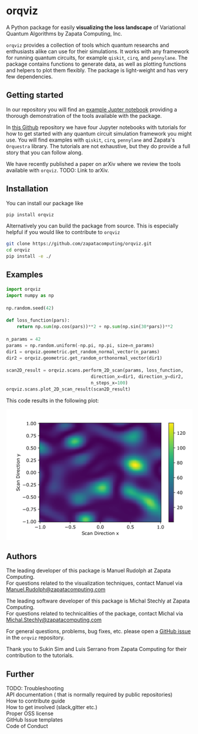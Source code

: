 # orqviz
A Python package for easily **visualizing the loss landscape** of Variational Quantum Algorithms by Zapata Computing, Inc. 

`orqviz` provides a collection of tools which quantum researchs and enthusiasts alike can use for their simulations. It works with any framework for running quantum circuits, for example `qiskit`, `cirq`, and `pennylane`. The package contains functions to generate data, as well as plotting functions and helpers to plot them flexibly. The package is light-weight and has very few dependencies. 

## Getting started

In our repository you will find an [example Jupter notebook](https://github.com/zapatacomputing/orqviz/blob/main/examples/example_notebook.ipynb) providing a thorough demonstration of the tools available with the package. 

In [this Github](https://github.com/zapatacomputing/visualization-tutorials) repository we have four Jupyter notebooks with tutorials for how to get started with any quantum circuit simulation framework you might use. You will find examples with `qiskit`, `cirq`, `pennylane` and Zapata's `Orquestra` library. The tutorials are not exhaustive, but they do provide a full story that you can follow along.

We have recently published a paper on arXiv where we review the tools available with `orqviz`. TODO: Link to arXiv.

## Installation
You can install our package like
```bash
pip install orqviz
```

Alternatively you can build the package from source. This is especially helpful if you would like to contribute to `orqviz`
```bash
git clone https://github.com/zapatacomputing/orqviz.git
cd orqviz
pip install -e ./
```

## Examples
```python
import orqviz
import numpy as np

np.random.seed(42)

def loss_function(pars):
    return np.sum(np.cos(pars))**2 + np.sum(np.sin(30*pars))**2

n_params = 42
params = np.random.uniform(-np.pi, np.pi, size=n_params)
dir1 = orqviz.geometric.get_random_normal_vector(n_params)
dir2 = orqviz.geometric.get_random_orthonormal_vector(dir1)

scan2D_result = orqviz.scans.perform_2D_scan(params, loss_function, 
                                direction_x=dir1, direction_y=dir2,
                                n_steps_x=100)
orqviz.scans.plot_2D_scan_result(scan2D_result)
```
This code results in the following plot:


![Image](docs/example_plot.png)

## Authors
The leading developer of this package is Manuel Rudolph at Zapata Computing.\
For questions related to the visualization techniques, contact Manuel via Manuel.Rudolph@zapatacomputing.com

The leading software developer of this package is Michal Stechly at Zapata Computing.\
For questions related to technicalities of the package, contact Michal via Michal.Stechly@zapatacomputing.com

For general questions, problems, bug fixes, etc. please open a [GitHub issue](https://github.com/zapatacomputing/orqviz/issues) in the `orqviz` repository.

Thank you to Sukin Sim and Luis Serrano from Zapata Computing for their contribution to the tutorials.

## Further
TODO:
Troubleshooting\
API documentation ( that is normally required by public repositories)\
How to contribute guide\
How to get involved (slack,gitter etc.)\
Proper OSS license \
GitHub Issue templates\
Code of Conduct
